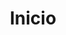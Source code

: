 ---
home: true
layout: BlogHome
icon: house
title: Inicio
heroImage: logo.svg
heroText: Aulas de Robótica
tagline: Material de apoio para aulas de robótica
heroFullScreen: true
bgImage: ./assets/bg/home-made-robot-desk.jpg
projects:
  - icon: folder-open
    name: nome do projeto
    desc: detalhes do projeto
    link: https://your.project.link

  - icon: link
    name: links externos
    desc: mais material para estudar
    link: https://link.address

  - icon: book
    name: ebook 
    desc: livro em pdf
    link: https://link.to.your.book

  - icon: newspaper
    name: article name
    desc: Detailed description of the article
    link: https://link.to.your.article

  - icon: user-group
    name: friend name
    desc: Detailed description of friend
    link: https://link.to.your.friend

  - icon: https://theme-hope-assets.vuejs.press/logo.svg
    name: custom item
    desc: Detailed description of this custom item
    link: https://link.to.your.friend

---